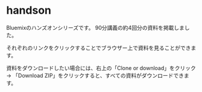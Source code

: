 # handson
Bluemixのハンズオンシリーズです。
90分講義の約4回分の資料を掲載しました。

それぞれのリンクをクリックすることでブラウザー上で資料を見ることができます。

資料をダウンロードしたい場合には、右上の「Clone or download」をクリック → 「Download ZIP」をクリックすると、すべての資料がダウンロードできます。
